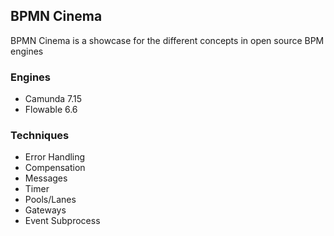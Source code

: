 ## BPMN Cinema
BPMN Cinema is a showcase for the different concepts in open source BPM engines

### Engines
- Camunda 7.15
- Flowable 6.6  

### Techniques
- Error Handling
- Compensation
- Messages
- Timer
- Pools/Lanes
- Gateways
- Event Subprocess